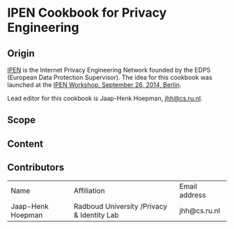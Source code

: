 # IPEN Cookbook for Privacy Engineering

## Origin

[IPEN](https://secure.edps.europa.eu/EDPSWEB/edps/EDPS/IPEN) is the Internet Privacy Engineering Network founded by the EDPS (European Data Protection Supervisor). The idea for this cookbook was launched at the [IPEN Workshop, September 26, 2014, Berlin](https://secure.edps.europa.eu/EDPSWEB/edps/lang/en/EDPS/IPEN/IPEN_Workshop).

Lead editor for this cookbook is Jaap-Henk Hoepman, jhh@cs.ru.nl.

## Scope

## Content



## Contributors

<table>
<tr>
  <td>Name</td><td>Affiliation</td><td>Email address</td>
</tr>
<tr>
  <td>Jaap-Henk Hoepman</td>
  <td>Radboud University /Privacy &amp; Identity Lab</td>
  <td>jhh@cs.ru.nl</td>
</table>
